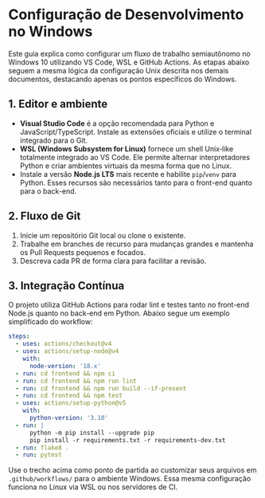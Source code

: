 # Configuração de Desenvolvimento no Windows

Este guia explica como configurar um fluxo de trabalho semiautônomo no Windows 10
utilizando VS Code, WSL e GitHub Actions. As etapas abaixo seguem a mesma lógica
da configuração Unix descrita nos demais documentos, destacando apenas os pontos
específicos do Windows.

## 1. Editor e ambiente

- **Visual Studio Code** é a opção recomendada para Python e JavaScript/TypeScript.
  Instale as extensões oficiais e utilize o terminal integrado para o Git.
- **WSL (Windows Subsystem for Linux)** fornece um shell Unix‑like totalmente
  integrado ao VS Code. Ele permite alternar interpretadores Python e criar
  ambientes virtuais da mesma forma que no Linux.
- Instale a versão **Node.js LTS** mais recente e habilite `pip`/`venv` para
  Python. Esses recursos são necessários tanto para o front-end quanto para o
  back-end.

## 2. Fluxo de Git

1. Inicie um repositório Git local ou clone o existente.
2. Trabalhe em branches de recurso para mudanças grandes e mantenha os Pull
   Requests pequenos e focados.
3. Descreva cada PR de forma clara para facilitar a revisão.

## 3. Integração Contínua

O projeto utiliza GitHub Actions para rodar lint e testes tanto no front-end
Node.js quanto no back-end em Python. Abaixo segue um exemplo simplificado do
workflow:

```yaml
steps:
  - uses: actions/checkout@v4
  - uses: actions/setup-node@v4
    with:
      node-version: '18.x'
  - run: cd frontend && npm ci
  - run: cd frontend && npm run lint
  - run: cd frontend && npm run build --if-present
  - run: cd frontend && npm test
  - uses: actions/setup-python@v5
    with:
      python-version: '3.10'
  - run: |
      python -m pip install --upgrade pip
      pip install -r requirements.txt -r requirements-dev.txt
  - run: flake8 .
  - run: pytest
```

Use o trecho acima como ponto de partida ao customizar seus arquivos em
`.github/workflows/` para o ambiente Windows. Essa mesma configuração funciona no
Linux via WSL ou nos servidores de CI.
